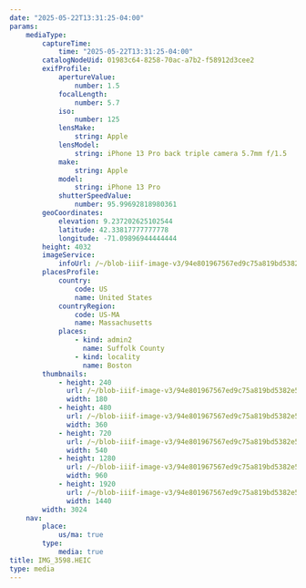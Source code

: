 ```yaml
---
date: "2025-05-22T13:31:25-04:00"
params:
    mediaType:
        captureTime:
            time: "2025-05-22T13:31:25-04:00"
        catalogNodeUid: 01983c64-8258-70ac-a7b2-f58912d3cee2
        exifProfile:
            apertureValue:
                number: 1.5
            focalLength:
                number: 5.7
            iso:
                number: 125
            lensMake:
                string: Apple
            lensModel:
                string: iPhone 13 Pro back triple camera 5.7mm f/1.5
            make:
                string: Apple
            model:
                string: iPhone 13 Pro
            shutterSpeedValue:
                number: 95.99692818980361
        geoCoordinates:
            elevation: 9.237202625102544
            latitude: 42.33817777777778
            longitude: -71.09896944444444
        height: 4032
        imageService:
            infoUrl: /~/blob-iiif-image-v3/94e801967567ed9c75a819bd5382e5b408855dcf226d47d1ae337b4254ac3750/info.json
        placesProfile:
            country:
                code: US
                name: United States
            countryRegion:
                code: US-MA
                name: Massachusetts
            places:
                - kind: admin2
                  name: Suffolk County
                - kind: locality
                  name: Boston
        thumbnails:
            - height: 240
              url: /~/blob-iiif-image-v3/94e801967567ed9c75a819bd5382e5b408855dcf226d47d1ae337b4254ac3750/full/180%2C240/0/default.jpg
              width: 180
            - height: 480
              url: /~/blob-iiif-image-v3/94e801967567ed9c75a819bd5382e5b408855dcf226d47d1ae337b4254ac3750/full/360%2C480/0/default.jpg
              width: 360
            - height: 720
              url: /~/blob-iiif-image-v3/94e801967567ed9c75a819bd5382e5b408855dcf226d47d1ae337b4254ac3750/full/540%2C720/0/default.jpg
              width: 540
            - height: 1280
              url: /~/blob-iiif-image-v3/94e801967567ed9c75a819bd5382e5b408855dcf226d47d1ae337b4254ac3750/full/960%2C1280/0/default.jpg
              width: 960
            - height: 1920
              url: /~/blob-iiif-image-v3/94e801967567ed9c75a819bd5382e5b408855dcf226d47d1ae337b4254ac3750/full/1440%2C1920/0/default.jpg
              width: 1440
        width: 3024
    nav:
        place:
            us/ma: true
        type:
            media: true
title: IMG_3598.HEIC
type: media
---
```

